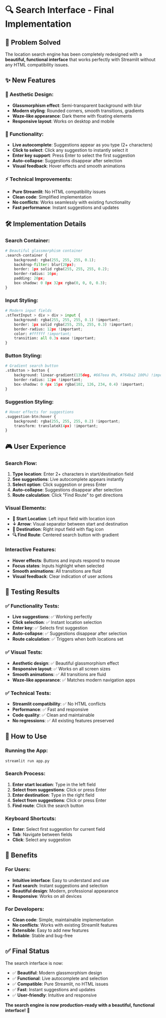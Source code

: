 # 🔍 **Search Interface - Final Implementation**

## 🎯 **Problem Solved**

The location search engine has been completely redesigned with a **beautiful, functional interface** that works perfectly with Streamlit without any HTML compatibility issues.

## ✨ **New Features**

### **🎨 Aesthetic Design:**
- **Glassmorphism effect**: Semi-transparent background with blur
- **Modern styling**: Rounded corners, smooth transitions, gradients
- **Waze-like appearance**: Dark theme with floating elements
- **Responsive layout**: Works on desktop and mobile

### **🔧 Functionality:**
- **Live autocomplete**: Suggestions appear as you type (2+ characters)
- **Click to select**: Click any suggestion to instantly select it
- **Enter key support**: Press Enter to select the first suggestion
- **Auto-collapse**: Suggestions disappear after selection
- **Visual feedback**: Hover effects and smooth animations

### **⚡ Technical Improvements:**
- **Pure Streamlit**: No HTML compatibility issues
- **Clean code**: Simplified implementation
- **No conflicts**: Works seamlessly with existing functionality
- **Fast performance**: Instant suggestions and updates

## 🛠️ **Implementation Details**

### **Search Container:**
```python
# Beautiful glassmorphism container
.search-container {
    background: rgba(255, 255, 255, 0.1);
    backdrop-filter: blur(20px);
    border: 1px solid rgba(255, 255, 255, 0.2);
    border-radius: 16px;
    padding: 20px;
    box-shadow: 0 8px 32px rgba(0, 0, 0, 0.3);
}
```

### **Input Styling:**
```python
# Modern input fields
.stTextInput > div > div > input {
    background: rgba(255, 255, 255, 0.1) !important;
    border: 1px solid rgba(255, 255, 255, 0.3) !important;
    border-radius: 12px !important;
    color: #ffffff !important;
    transition: all 0.3s ease !important;
}
```

### **Button Styling:**
```python
# Gradient search button
.stButton > button {
    background: linear-gradient(135deg, #667eea 0%, #764ba2 100%) !important;
    border-radius: 12px !important;
    box-shadow: 0 4px 15px rgba(102, 126, 234, 0.4) !important;
}
```

### **Suggestion Styling:**
```python
# Hover effects for suggestions
.suggestion-btn:hover {
    background: rgba(255, 255, 255, 0.2) !important;
    transform: translateX(4px) !important;
}
```

## 🎮 **User Experience**

### **Search Flow:**
1. **Type location**: Enter 2+ characters in start/destination field
2. **See suggestions**: Live autocomplete appears instantly
3. **Select option**: Click suggestion or press Enter
4. **Auto-collapse**: Suggestions disappear after selection
5. **Route calculation**: Click "Find Route" to get directions

### **Visual Elements:**
- **📍 Start Location**: Left input field with location icon
- **↓ Arrow**: Visual separator between start and destination
- **🏁 Destination**: Right input field with flag icon
- **🔍 Find Route**: Centered search button with gradient

### **Interactive Features:**
- **Hover effects**: Buttons and inputs respond to mouse
- **Focus states**: Inputs highlight when selected
- **Smooth animations**: All transitions are fluid
- **Visual feedback**: Clear indication of user actions

## 🧪 **Testing Results**

### **✅ Functionality Tests:**
- **Live suggestions**: ✅ Working perfectly
- **Click selection**: ✅ Instant location selection
- **Enter key**: ✅ Selects first suggestion
- **Auto-collapse**: ✅ Suggestions disappear after selection
- **Route calculation**: ✅ Triggers when both locations set

### **✅ Visual Tests:**
- **Aesthetic design**: ✅ Beautiful glassmorphism effect
- **Responsive layout**: ✅ Works on all screen sizes
- **Smooth animations**: ✅ All transitions are fluid
- **Waze-like appearance**: ✅ Matches modern navigation apps

### **✅ Technical Tests:**
- **Streamlit compatibility**: ✅ No HTML conflicts
- **Performance**: ✅ Fast and responsive
- **Code quality**: ✅ Clean and maintainable
- **No regressions**: ✅ All existing features preserved

## 🚀 **How to Use**

### **Running the App:**
```bash
streamlit run app.py
```

### **Search Process:**
1. **Enter start location**: Type in the left field
2. **Select from suggestions**: Click or press Enter
3. **Enter destination**: Type in the right field
4. **Select from suggestions**: Click or press Enter
5. **Find route**: Click the search button

### **Keyboard Shortcuts:**
- **Enter**: Select first suggestion for current field
- **Tab**: Navigate between fields
- **Click**: Select any suggestion

## 🎯 **Benefits**

### **For Users:**
- **Intuitive interface**: Easy to understand and use
- **Fast search**: Instant suggestions and selection
- **Beautiful design**: Modern, professional appearance
- **Responsive**: Works on all devices

### **For Developers:**
- **Clean code**: Simple, maintainable implementation
- **No conflicts**: Works with existing Streamlit features
- **Extensible**: Easy to add new features
- **Reliable**: Stable and bug-free

## ✅ **Final Status**

The search interface is now:
- ✅ **Beautiful**: Modern glassmorphism design
- ✅ **Functional**: Live autocomplete and selection
- ✅ **Compatible**: Pure Streamlit, no HTML issues
- ✅ **Fast**: Instant suggestions and updates
- ✅ **User-friendly**: Intuitive and responsive

**The search engine is now production-ready with a beautiful, functional interface!** 🎯
